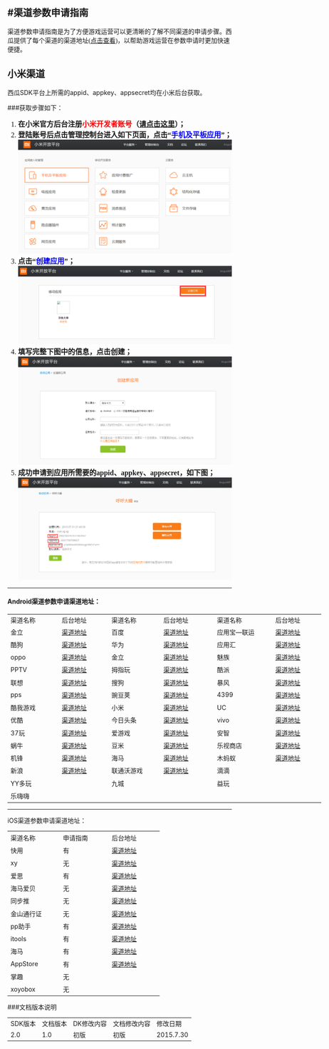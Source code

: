 #渠道参数申请指南
---
<font face="微软雅黑" >渠道参数申请指南是为了方便游戏运营可以更清晰的了解不同渠道的申请步骤。西瓜提供了每个渠道的渠道地址(<a href="#1">点击查看</a>)，以帮助游戏运营在参数申请时更加快速便捷。
</font>

## 小米渠道

西瓜SDK平台上所需的appid、appkey、appsecret均在小米后台获取。

###获取步骤如下：
<ol type="1" start="1" >
<font face="微软雅黑" size='3'>
	<li><b>在小米官方后台注册<font color='#FF0000'>小米开发者账号</font>（<a href="http://dev.xiaomi.com">请点击这里</a>）；</b></li>
	<li><b>登陆账号后点击管理控制台进入如下页面，点击“<font face="微软雅黑" color="#0000FF">手机及平板应用</font>”；
    <img src='./img/img3.png'></b> </li>
	<li><b>点击“<font face="微软雅黑" color="#0000FF">创建应用</font>”；</b>
    <img src='./img/img4.png'>
    </li>
	<li><b>填写完整下图中的信息，点击创建；</b>
    <img src='./img/img5.png'>
    </li>
	<li><b>成功申请到应用所需要的appid、appkey、appsecret，如下图；</b>
    <img src='./img/img6.png'>
    </li>


</font>
</ol>

---
<h4 id="1">Android渠道参数申请渠道地址：</h4>
<table width="705" border="0" cellpadding="0" cellspacing="0" style='width:528.75pt;border-collapse:collapse;table-layout:fixed;'>
 <col width="112" span="2" style='mso-width-source:userset;mso-width-alt:3584;'/>
 <col width="118" style='mso-width-source:userset;mso-width-alt:3776;'/>
 <col width="122" style='mso-width-source:userset;mso-width-alt:3904;'/>
 <col width="131" style='mso-width-source:userset;mso-width-alt:4192;'/>
 <col width="110" style='mso-width-source:userset;mso-width-alt:3520;'/>
 <tr height="19" style='height:14.25pt;'>
	<td class="xl25" height="19" width="112" style='height:14.25pt;width:84.00pt;' x:str>渠道名称</td>
	<td class="xl25" width="112" style='width:84.00pt;' x:str>后台地址</td>
	<td class="xl25" width="118" style='width:88.50pt;' x:str>渠道名称</td>
	<td class="xl25" width="122" style='width:91.50pt;' x:str>后台地址</td>
	<td class="xl25" width="131" style='width:98.25pt;' x:str>渠道名称</td>
	<td class="xl25" width="110" style='width:82.50pt;' x:str>后台地址</td>
 </tr>
 <tr height="23" style='height:17.25pt;'>
	<td class="xl26" height="23" style='height:17.25pt;' x:str>金立</td>
	<td class="xl27" x:str><a href="http://dev.game.gionee.com/" target="_parent">渠道地址</a></td>
	<td class="xl28" x:str>百度</td>
	<td class="xl29" x:str><a href="http://app.baidu.com" target="_parent">渠道地址</a></td>
	<td class="xl26" x:str>应用宝—联运</td>
	<td class="xl30" x:str><a href="http://open.qq.com/" target="_parent" title="http://open.qq.com/">渠道地址</a></td>
 </tr>
 <tr height="23" style='height:17.25pt;'>
	<td class="xl26" height="23" style='height:17.25pt;' x:str>酷狗</td>
	<td class="xl31" x:str><a href="http://youxi.kugou.com/" target="_parent">渠道地址</a></td>
	<td class="xl28" x:str>华为</td>
	<td class="xl29" x:str><a href="http://developer.huawei.com/" target="_parent">渠道地址</a></td>
	<td class="xl26" x:str>应用汇</td>
	<td class="xl27" x:str><a href="http://dev.appchina.com/" target="_parent" title="http://dev.appchina.com/">渠道地址</a></td>
 </tr>
 <tr height="23" style='height:17.25pt;'>
	<td class="xl26" height="23" style='height:17.25pt;' x:str>oppo</td>
	<td class="xl27" x:str><a href="http://open.oppomobile.com/" target="_parent">渠道地址</a></td>
	<td class="xl28" x:str>金立</td>
	<td class="xl29" x:str><a href="http://dev.game.gionee.com" target="_parent">渠道地址</a></td>
	<td class="xl26" x:str>魅族</td>
	<td class="xl27" x:str><a href="https://member.meizu.com/" target="_parent" title="https://member.meizu.com/">渠道地址</a></td>
 </tr>
 <tr height="23" style='height:17.25pt;'>
	<td class="xl26" height="23" style='height:17.25pt;' x:str>PPTV</td>
	<td class="xl32" x:str><a href="http://g.pptv.com/  " target="_parent" title="http://g.pptv.com/  ">渠道地址</a></td>
	<td class="xl28" x:str>拇指玩</td>
	<td class="xl29" x:str><a href="http://open.muzhiwan.com/" target="_parent">渠道地址</a></td>
	<td class="xl26" x:str>酷派</td>
	<td class="xl33" x:str><a href="http://appdev.coolyun.com/ylra/" target="_parent">渠道地址</a></td>
 </tr>
 <tr height="23" style='height:17.25pt;'>
	<td class="xl26" height="23" style='height:17.25pt;' x:str>联想</td>
	<td class="xl27" x:str><a href="https://passport.lenovo.com" target="_parent" title="https://passport.lenovo.com">渠道地址</a></td>
	<td class="xl28" x:str>搜狗</td>
	<td class="xl29" x:str><a href="http://open.wan.sogou.com/" target="_parent">渠道地址</a></td>
	<td class="xl28" x:str>暴风</td>
	<td class="xl29" x:str><a href="http://open.mojing.cn/" target="_parent">渠道地址</a></td>
 </tr>
 <tr height="23" style='height:17.25pt;'>
	<td class="xl26" height="23" style='height:17.25pt;' x:str>pps</td>
	<td class="xl32" x:str><a href="http://g.pps.tv/ " target="_parent" title="http://g.pps.tv/ ">渠道地址</a></td>
	<td class="xl28" x:str>豌豆荚</td>
	<td class="xl29" x:str><a href="http://open.wandoujia.com/home" target="_parent">渠道地址</a></td>
	<td class="xl34" x:num>4399</td>
	<td class="xl29" x:str><a href="http://opensj.4399api.net" target="_parent">渠道地址</a></td>
 </tr>
 <tr height="23" style='height:17.25pt;'>
	<td class="xl26" height="23" style='height:17.25pt;' x:str>酷我游戏</td>
	<td class="xl32" x:str><a href="http://game.kuwo.cn/" target="_parent" title="http://game.kuwo.cn/">渠道地址</a></td>
	<td class="xl28" x:str>小米</td>
	<td class="xl29" x:str><a href="https://account.xiaomi.com" target="_parent">渠道地址</a></td>
	<td class="xl28" x:str>UC</td>
	<td class="xl29" x:str><a href="http://game.open.uc.cn/" target="_parent">渠道地址</a></td>
 </tr>
 <tr height="23" style='height:17.25pt;'>
	<td class="xl26" height="23" style='height:17.25pt;' x:str>优酷</td>
	<td class="xl31" x:str><a href="http://open.youku.com/" target="_parent">渠道地址</a></td>
	<td class="xl28" x:str>今日头条</td>
	<td class="xl35" x:str><a href="http://toutiao.com/" target="_parent" title="http://toutiao.com/">渠道地址</a></td>
	<td class="xl28" x:str>vivo</td>
	<td class="xl29" x:str><a href="https://developer.vivo.com.cn/" target="_parent">渠道地址</a></td>
 </tr>
 <tr height="23" style='height:17.25pt;'>
	<td class="xl26" height="23" style='height:17.25pt;' x:str>37玩</td>
	<td class="xl27" x:str><a href="http://my.37.com/" target="_parent" title="http://my.37.com/">渠道地址</a></td>
	<td class="xl28" x:str>爱游戏</td>
	<td class="xl29" x:str><a href="http://open.play.cn/dev/" target="_parent">渠道地址</a></td>
	<td class="xl28" x:str>安智</td>
	<td class="xl29" x:str><a href="http://dev.anzhi.com/" target="_parent">渠道地址</a></td>
 </tr>
 <tr height="23" style='height:17.25pt;'>
	<td class="xl28" height="23" style='height:17.25pt;' x:str>蜗牛</td>
	<td class="xl35" x:str><a href="http://dev.snail.com/" target="_parent" title="http://dev.snail.com/">渠道地址</a></td>
	<td class="xl28" x:str>豆米</td>
	<td class="xl29" x:str><a href="http://www.doumi.cn" target="_parent" title="http://www.doumi.cn">渠道地址</a></td>
	<td class="xl28" x:str>乐视商店</td>
	<td class="xl29" x:str><a href="http://open.letv.com" target="_parent">渠道地址</a></td>
 </tr>
 <tr height="23" style='height:17.25pt;'>
	<td class="xl28" height="23" style='height:17.25pt;' x:str>机锋</td>
	<td class="xl35" x:str><a href="http://dev.gfan.com/" target="_parent" title="http://dev.gfan.com/">渠道地址</a></td>
	<td class="xl28" x:str>海马</td>
	<td class="xl29" x:str><a href="http://pay.haima.me/index.php" target="_parent">渠道地址</a></td>
	<td class="xl28" x:str>木蚂蚁</td>
	<td class="xl35" x:str><a href="http://dev.mumayi.com/" target="_parent" title="http://dev.mumayi.com/">渠道地址</a></td>
 </tr>
 <tr height="23" style='height:17.25pt;'>
	<td class="xl28" height="23" style='height:17.25pt;' x:str>新浪</td>
	<td class="xl36" x:str><a href="http://open.weibo.com/" target="_parent">渠道地址</a></td>
	<td class="xl28" x:str>联通沃游戏</td>
	<td class="xl37" x:str><a href="http://dev.wo.com.cn/" target="_parent" title="http://dev.wo.com.cn/">渠道地址</a></td>
	<td class="xl38" x:str>滴滴</td>
	<td class="xl39"></td>
 </tr>
 <tr height="23" style='height:17.25pt;'>
	<td class="xl28" height="23" style='height:17.25pt;' x:str>YY多玩</td>
	<td class="xl29"></td>
	<td class="xl28" x:str>九城</td>
	<td class="xl35"></td>
	<td class="xl26" x:str>益玩</td>
	<td class="xl29"></td>
 </tr>
 <tr height="23" style='height:17.25pt;'>
	<td class="xl28" height="23" style='height:17.25pt;' x:str>乐嗨嗨</td>
	<td class="xl40"></td>
	<td colspan="4" style='mso-ignore:colspan;'></td>
 </tr>
</table>

---
iOS渠道参数申请渠道地址：

<table width="342" border="0" cellpadding="0" cellspacing="0" style='width:256.50pt;border-collapse:collapse;table-layout:fixed;'>
 <col width="112" class="xl42" style='mso-width-source:userset;mso-width-alt:3584;'/>
 <col width="112" style='mso-width-source:userset;mso-width-alt:3584;'/>
 <col width="118" style='mso-width-source:userset;mso-width-alt:3776;'/>
 <tr height="24" style='height:18.00pt;'>
	<td class="xl43" height="24" width="112" style='height:18.00pt;width:84.00pt;' x:str>渠道名称</td>
	<td class="xl43" width="112" style='width:84.00pt;' x:str>申请指南</td>
	<td class="xl43" width="118" style='width:88.50pt;' x:str>后台地址</td>
 </tr>
 <tr height="23" style='height:17.25pt;'>
	<td class="xl44" height="23" style='height:17.25pt;' x:str>快用</td>
	<td class="xl45" x:str>有</td>
	<td class="xl46" x:str><a href="http://shoulu.7659.com" target="_parent">渠道地址</a></td>
 </tr>
 <tr height="23" style='height:17.25pt;'>
	<td class="xl45" height="23" style='height:17.25pt;' x:str>xy</td>
	<td class="xl45" x:str>无</td>
	<td class="xl47" x:str><a href="http://dev.xyzs.com" target="_parent">渠道地址</a></td>
 </tr>
 <tr height="23" style='height:17.25pt;'>
	<td class="xl48" height="23" style='height:17.25pt;' x:str>爱思</td>
	<td class="xl45" x:str>有</td>
	<td class="xl49" x:str><a href="http://dev.i4.cn" target="_parent">渠道地址</a></td>
 </tr>
 <tr height="23" style='height:17.25pt;'>
	<td class="xl50" height="23" style='height:17.25pt;' x:str>海马爱贝</td>
	<td class="xl45" x:str>无</td>
	<td class="xl51" x:str><a href="http://www.iapppay.com" target="_parent">渠道地址</a></td>
 </tr>
 <tr height="23" style='height:17.25pt;'>
	<td class="xl52" height="23" style='height:17.25pt;' x:str>同步推</td>
	<td class="xl45" x:str>无</td>
	<td class="xl53" x:str><a href="http://dev.tongbu.com/game/" target="_parent">渠道地址</a></td>
 </tr>
 <tr height="23" style='height:17.25pt;'>
	<td class="xl54" height="23" style='height:17.25pt;' x:str>金山通行证</td>
	<td class="xl45" x:str>无</td>
	<td class="xl51" x:str><a href="http://www.xgsdk.com:18080/" target="_parent">渠道地址</a></td>
 </tr>
 <tr height="23" style='height:17.25pt;'>
	<td class="xl55" height="23" style='height:17.25pt;' x:str>pp助手</td>
	<td class="xl45" x:str>有</td>
	<td class="xl56" x:str><a href="http://pay.25pp.com" target="_parent" title="http://pay.25pp.com">渠道地址</a></td>
 </tr>
 <tr height="23" style='height:17.25pt;'>
	<td class="xl57" height="23" style='height:17.25pt;' x:str>itools</td>
	<td class="xl45" x:str>有</td>
	<td class="xl58" x:str><a href="http://mp.itools.cn/" target="_parent">渠道地址</a></td>
 </tr>
 <tr height="23" style='height:17.25pt;'>
	<td class="xl59" height="23" style='height:17.25pt;' x:str>海马</td>
	<td class="xl45" x:str>有</td>
	<td class="xl60" x:str><a href="http://pay.haima.me" target="_parent" title="http://pay.haima.me  ">渠道地址</a></td>
 </tr>
 <tr height="23" style='height:17.25pt;'>
	<td class="xl45" height="23" style='height:17.25pt;' x:str>AppStore</td>
	<td class="xl45" x:str>有</td>
	<td class="xl61" x:str><a href="https://itunesconnect.apple.com" target="_parent" title="https://itunesconnect.apple.com">渠道地址</a></td>
 </tr>
 <tr height="23" style='height:17.25pt;'>
	<td class="xl62" height="23" style='height:17.25pt;' x:str>掌趣</td>
	<td class="xl45" x:str>无</td>
	<td class="xl63"></td>
 </tr>
 <tr height="23" style='height:17.25pt;'>
	<td class="xl64" height="23" style='height:17.25pt;' x:str>xoyobox</td>
	<td class="xl45" x:str>无</td>
	<td class="xl63"></td>
 </tr>
</table>

###文档版本说明
<table >
<tr>
<td >SDK版本</td><td>文档版本</td> <td>DK修改内容</td> <td>文档修改内容</td> <td>修改日期</td>  
</tr>
<tr>
<td>2.0 </td><td>1.0</td> <td>初版</td> <td>初版</td> <td>2015.7.30</td>
</tr>
</table>
